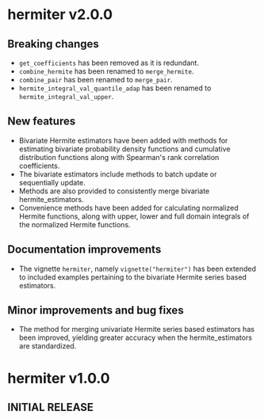 # hermiter v2.0.0

## Breaking changes

* `get_coefficients` has been removed as it is redundant.
* `combine_hermite` has been renamed to `merge_hermite`.
* `combine_pair` has been renamed to `merge_pair`.
* `hermite_integral_val_quantile_adap` has been renamed to 
`hermite_integral_val_upper`.

## New features

* Bivariate Hermite estimators have been added with methods for estimating 
bivariate probability density functions and cumulative distribution functions 
along with Spearman's rank correlation coefficients.
* The bivariate estimators include methods to batch update or sequentially 
update.
* Methods are also provided to consistently merge bivariate hermite_estimators.
* Convenience methods have been added for calculating normalized Hermite 
functions, along with upper, lower and full domain integrals of the 
normalized Hermite functions. 

## Documentation improvements

* The vignette `hermiter`, namely `vignette("hermiter")` has been extended to 
included examples pertaining to the bivariate Hermite series based estimators.

## Minor improvements and bug fixes
  
* The method for merging univariate Hermite series based estimators has been
improved, yielding greater accuracy when the hermite_estimators are 
standardized.

# hermiter v1.0.0

## INITIAL RELEASE
